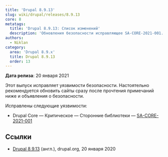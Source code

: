 ```yaml
---
title: 'Drupal 8.9.13'
slug: wiki/drupal/releases/8.9.13
core: 8
metatags:
  title: 'Drupal 8.9.13: Список изменений'
  description: 'Обновления безопасности исправляющее SA-CORE-2021-001.'
authors:
  - Niklan
category:
  area: 'Drupal 8.9.x'
  title: Drupal 8.9.13
  order: 13
---
```


**Дата релиза**: 20 января 2021

Этот выпуск исправляет уязвимости безопасности. Настоятельно рекомендуется обновить сайты сразу после прочтения примечаний ниже и объявления о безопасности.

Исправлены следующие уязвимости:

- Drupal Core — Критическое — Сторонние библиотеки — [SA-CORE-2021-001](../../../../security/sa-core/2021-001/index.md)

## Ссылки

- [Drupal 8.9.13](https://www.drupal.org/project/drupal/releases/8.9.13) (англ.), drupal.org, 20 января 2020